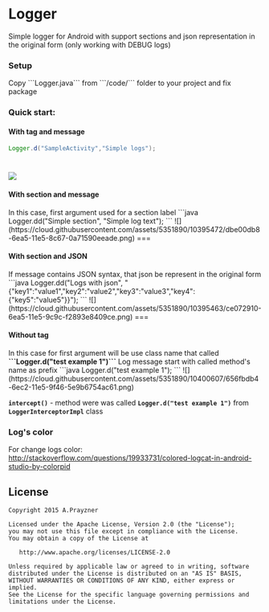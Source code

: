 # Logger
Simple logger for Android with support sections and json representation in the original form (only working with DEBUG logs)

<h3>Setup</h3>
Copy ```Logger.java``` from ```/code/``` folder	 to your project and fix package 

<h3>Quick start:</h3>

<h4>With tag and message</h4>

```java
Logger.d("SampleActivity","Simple logs");
```	
![](https://cloud.githubusercontent.com/assets/5351890/10395451/b7ecade4-6ea5-11e5-8176-810c3845d13a.png)
===
<h4>With section and message</h4>
In this case, first argument used for a section label
```java	
Logger.dd("Simple section", "Simple log text");
```
![](https://cloud.githubusercontent.com/assets/5351890/10395472/dbe00db8-6ea5-11e5-8c67-0a71590eeade.png)
===
<h4>With section and JSON</h4>
If message contains JSON syntax, that json be represent in the original form
```java	
Logger.dd("Logs with json", "{"key1":"value1","key2":"value2","key3":"value3","key4":{"key5":"value5"}}");
```	
![](https://cloud.githubusercontent.com/assets/5351890/10395463/ce072910-6ea5-11e5-9c9c-f2893e8409ce.png)
===
<h4>Without tag</h4>
In this case for first argument will be use class name that called <b>```Logger.d("test example 1")```</b> 
Log message start with called method's name as prefix
```java	
Logger.d("test example 1");
```
![](https://cloud.githubusercontent.com/assets/5351890/10400607/656fbdb4-6ec2-11e5-9f46-5e9b6754ac61.png)
	
<b>```intercept()```</b> - method were was called <b>```Logger.d("test example 1")```</b> from <b>```LoggerInterceptorImpl```</b> class

<h3>Log's color</h3>

For change logs color: http://stackoverflow.com/questions/19933731/colored-logcat-in-android-studio-by-colorpid
	
License
--------

    Copyright 2015 A.Prayzner

    Licensed under the Apache License, Version 2.0 (the "License");
    you may not use this file except in compliance with the License.
    You may obtain a copy of the License at

       http://www.apache.org/licenses/LICENSE-2.0

    Unless required by applicable law or agreed to in writing, software
    distributed under the License is distributed on an "AS IS" BASIS,
    WITHOUT WARRANTIES OR CONDITIONS OF ANY KIND, either express or implied.
    See the License for the specific language governing permissions and
    limitations under the License.

